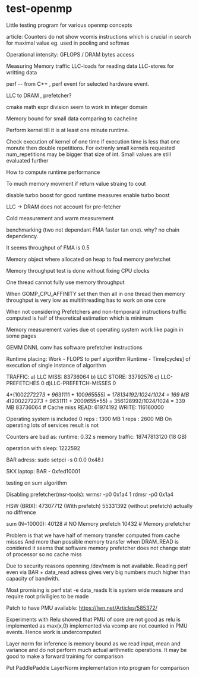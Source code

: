 # test-openmp
Little testing program for various openmp concepts






article:
Counters do not show vcomis instructions which is crucial in search for maximal value eg. used in pooling and softmax


Operational intensity:
GFLOPS / DRAM bytes access

Measuring Memory traffic
LLC-loads for reading data
LLC-stores for writting data

perf -- from C++ , perf event for selected hardware event.

LLC to DRAM , prefetcher?

cmake math expr division seem to work in integer domain

Memory bound for small data comparing to cacheline


Perform kernel till it is at least one minute runtime.

Check execution of kernel of one time if execution time is less that one monute then
double repetitions. For extrenly small kernels requested num_repetitions may be bigger
that size of int. Small values are still evaluated further

How to compute runtime performance

To much memory movment if return value straing to cout

disable turbo boost for good runtime measures
enable turbo boost

LLC -> DRAM does not account for pre-fetcher

Cold measurement and warm measurement

benchmarking (two not dependant FMA faster tan one). why?
no chain dependency.

It seems throughput of FMA is 0.5

Memory object where allocated on heap to foul memory prefetchet


Memory throughput test is done without fixing CPU clocks


One thread cannot fully use memory throughput


When GOMP_CPU_AFFINITY set then then all in one thread then memory throughput is very 
low as multithreading has to work on one core

When not considering Prefetchers and non-temporaral instructions traffic computed is half of theoretical estimation which is minimum


Memory measurement varies due ot operating system work like pagin in some pages 

GEMM DNNL conv has software prefetcher instructions


Runtime placing:
Work - FLOPS to perf algorithm
Runtime - Time[cycles] of execution of single instance of algorithm

TRAFFIC:
a) LLC MISS:
83736064
b) LLC STORE:
33792576
c) LLC-PREFETCHES
0
d)LLC-PREFETCH-MISSES
0
 



4*(100*227*227*3 + 96*3*11*11 + 100*96*55*55) = 178134192/1024/1024 = 169 MB 
4*(200*227*227*3 + 96*3*11*11 + 200*96*55*55) = 356128992/1024/1024 = 339 MB 
                                                83736064  # Cache miss
READ:   61974192
WRITE: 116160000

Operating system is included
0 reps : 1300 MB
1 reps : 2600 MB
On operating lots of services result is not


Counters are bad as:
runtime: 0.32 s
memory traffic: 18747813120 (18 GB)




operation with sleep:
1222592

BAR adress:
sudo setpci -s 0:0.0 0x48.l

SKX laptop:
BAR - 0xfed10001


testing on sum algorithm

Disabling prefetcher(msr-tools):
wrmsr -p0 0x1a4 1
rdmsr -p0 0x1a4

HSW (BRIX):
47307712 (With prefetch)
55331392 (without prefetch)
actually no diffrence


sum (N=10000):
40128  # NO Memory prefetch 
10432  # Memory prefetcher


Problem is that we have half of memory transfer computed from cache misses
And more than possible memory transfer when DRAM_READ is conidered
it seems that software memory prefetcher does not change statr of processor so no cache miss

Due to security reasons openning /dev/mem is not available. Reading perf even via BAR + data_read adress gives very
big numbers much higher than capacity of bandwith.

Most promising is perf stat -e data_reads <program>
It is system wide measure and require root priviligies to be made


Patch to have PMU available:
https://lwn.net/Articles/585372/

Experiments with Relu showed that PMU of core are not good as relu is implemented as max(x,0) implemented
via vcomp are not counted in PMU events. Hence work is undercomputed


Layer norm for inference is memory bound as we read input, mean and variance and do not perform much
actual arithmetic operations. It may be good to make a forward training for comparison 

Put PaddlePaddle LayerNorm implementation into program for comparison
